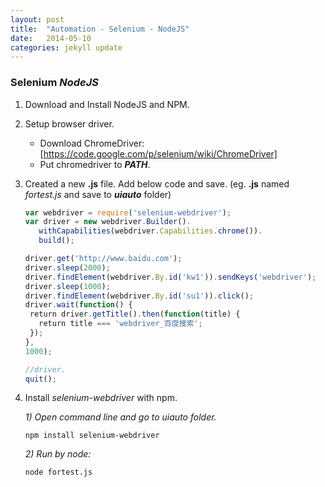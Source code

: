 ```yaml
---
layout: post
title:  "Automation - Selenium - NodeJS"
date:   2014-05-10 
categories: jekyll update
---
```



### **Selenium** *NodeJS*

1. Download and Install NodeJS and NPM.
2. Setup browser driver.
	- Download ChromeDriver: [https://code.google.com/p/selenium/wiki/ChromeDriver]
	- Put chromedriver to ***PATH***.
3. Created a new **.js** file. Add below code and save. (eg. **.js** named *fortest.js* and save to ***uiauto*** folder)

	```javascript
	var webdriver = require('selenium-webdriver');
 	var driver = new webdriver.Builder().
 	   withCapabilities(webdriver.Capabilities.chrome()).
 	   build();
 	
 	driver.get('http://www.baidu.com');
 	driver.sleep(2000);
 	driver.findElement(webdriver.By.id('kw1')).sendKeys('webdriver');
 	driver.sleep(1000);
 	driver.findElement(webdriver.By.id('su1')).click();
 	driver.wait(function() {
 	 return driver.getTitle().then(function(title) {
 	   return title === 'webdriver_百度搜索';
 	 });
 	},
 	1000);
 	
 	//driver.
 	quit();
 	```

4. Install *selenium-webdriver* with npm.

    *1) Open command line and go to uiauto folder.*
    
    ```npm install selenium-webdriver```

    *2) Run by node:*
    
    ```node fortest.js```
